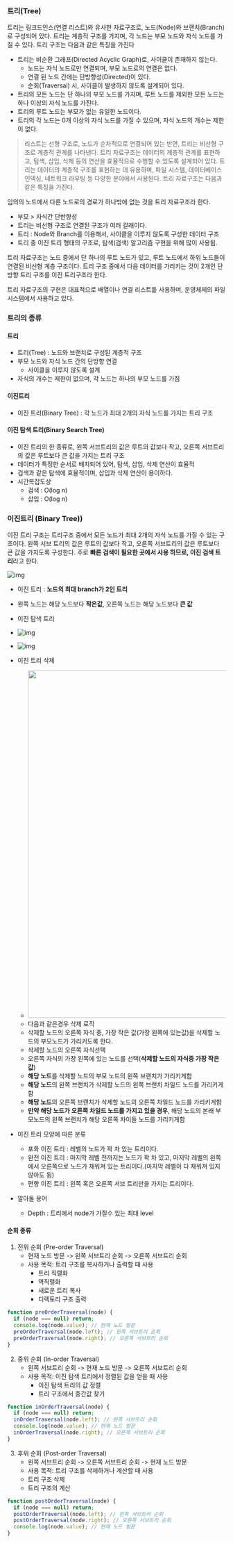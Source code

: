 ### 트리(Tree)

트리는 링크드인스(연결 리스트)와 유사한 자료구조로, 노드(Node)와 브랜치(Branch)로 구성되어 있다. 트리는 계층적 구조를 가지며, 각 노드는 부모 노드와 자식 노드를 가질 수 있다. 트리 구조는 다음과 같은 특징을 가진다
- 트리는 비순환 그래프(Directed Acyclic Graph)로, 사이클이 존재하지 않는다.
	- 노드는 자식 노드로만 연결되며, 부모 노드로의 연결은 없다.
	- 연결 된 노드 간에는 단방향성(Directed)이 있다.
	- 순회(Traversal) 시, 사이클이 발생하지 않도록 설계되어 있다.
- 트리의 모든 노드는 단 하나의 부모 노드를 가지며, 루트 노드를 제외한 모든 노드는 하나 이상의 자식 노드를 가진다.
- 트리의 루트 노드는 부모가 없는 유일한 노드이다.
- 트리의 각 노드는 0개 이상의 자식 노드를 가질 수 있으며, 자식 노드의 개수는 제한이 없다.

> 리스트는 선형 구조로, 노드가 순차적으로 연결되어 있는 반면, 트리는 비선형 구조로 계층적 관계를 나타낸다. 트리 자료구조는 데이터의 계층적 관계를 표현하고, 탐색, 삽입, 삭제 등의 연산을 효율적으로 수행할 수 있도록 설계되어 있다.
> 트리는 데이터의 계층적 구조를 표현하는 데 유용하며, 파일 시스템, 데이터베이스 인덱싱, 네트워크 라우팅 등 다양한 분야에서 사용된다. 트리 자료구조는 다음과 같은 특징을 가진다.

임의의 노드에서 다른 노드로의 경로가 하나밖에 없는 것을 트리 자료구조라 한다.
- 부모 > 자식간 단반향성
- 트리는 비선형 구조로 연결된 구조가 여러 갈래이다.
- 트리 : Node와 Branch를 이용해서, 사이클을 이루지 않도록 구성한 데이터 구조
- 트리 중 이진 트리 형태의 구조로, 탐색(검색) 알고리즘 구현을 위해 많이 사용됨.

트리 자료구조는 노드 중에서 단 하나의 루트 노드가 있고, 루트 노드에서 하위 노드들이 연결된 비선형 계층 구조이다. 트리 구조 중에서 다음 데이터를 가리키는 것이 2개인 단방향 트리 구조를 이진 트리구조라 한다.

트리 자료구조의 구현은 대표적으로 배열이나 연결 리스트틑 사용하며, 운영체제의 파일 시스템에서 사용하고 있다.

### 트리의 종류

#### 트리
- 트리(Tree) : 노드와 브랜치로 구성된 계층적 구조
- 부모 노드와 자식 노드 간의 단방향 연결
	- 사이클을 이루지 않도록 설계
- 자식의 개수는 제한이 없으며, 각 노드는 하나의 부모 노드를 가짐
#### 이진트리
- 이진 트리(Binary Tree) : 각 노드가 최대 2개의 자식 노드를 가지는 트리 구조
#### 이진 탐색 트리(Binary Search Tree) 
- 이진 트리의 한 종류로, 왼쪽 서브트리의 값은 루트의 값보다 작고, 오른쪽 서브트리의 값은 루트보다 큰 값을 가지는 트리 구조
- 데이터가 특정한 순서로 배치되어 있어, 탐색, 삽입, 삭제 연산이 효율적
- 검색과 같은 탐색에 효율적이며, 삽입과 삭제 연산이 용이하다.
- 시간복잡도상
	- 검색 : O(log n)
	- 삽입 : O(log n)
### 이진트리 (Binary Tree))

이진 트리 구조는 트리구조 중에서 모든 노드가 최대 2개의 자식 노드를 가질 수 있는 구조이다. 왼쪽 서브 트리의 값은 루트의 값보다 작고, 오른쪽 서브트리의 값은 루트보다 큰 값을 가지도록 구성한다. 주로 **빠른 검색이 필요한 곳에서 사용 하므로, 이진 검색 트리**라고 한다.

![img](https://blog.kakaocdn.net/dn/blbjFV/btq1K3P9Y8v/H393OwoRI9lX8N3wrz9OO1/img.png)

- 이진 트리 : **노드의 최대 branch가 2인 트리**
- 왼쪽 노드는 해당 노드보다 **작은값**, 오른쪽 노드는 해당 노드보다 **큰 값**
- 이진 탐색 트리
- ![img](https://www.mathwarehouse.com/programming/images/binary-search-tree/binary-search-tree-insertion-animation.gif)

- ![img](https://www.mathwarehouse.com/programming/images/binary-search-tree/binary-search-tree-sorted-array-animation.gif)
- 이진 트리 삭제
  - <img src="http://www.fun-coding.org/00_Images/tree_remove_2child.png" width="800" />
  - 다음과 같은경우 삭제 로직
  - 삭제할 노드의 오른쪽 자식 중, 가장 작은 값(가장 왼쪽에 있는값)을 삭제할 노드의 부모노드가 가리키도록 한다.
  - 삭제할 노드의 오른쪽 자식선택
  - 오른쪽 자식의 가장 왼쪽에 있는 노드를 선택(**삭제할 노드의 자식중 가장 작은값**)
  - **해당 노드**를 삭제할 노드의 부모 노드의 왼쪽 브랜치가 가리키게함
  - **해당 노드**의 왼쪽 브랜치가 삭제할 노드의 왼쪽 브랜치 차일드 노드를 가리키게함
  - **해당 노드**의 오른쪽 브랜치가 삭제할 노드의 오른쪽 차일드 노드를 가리키게함
  - **만약 해당 노드가 오른쪽 차일드 노드를 가지고 있을 경우**, 해당 노드의 본래 부모노드의 왼쪽 브랜치가 해당 오른쪽 차이들 노드를 가리키게함

- 이진 트리 모양에 따른 분류

  - 포화 이진 트리 : 레벨의 노드가 꽉 차 있는 트리이다.
  - 완전 이진 트리 : 마지막 레벨 전까지는 노드가 꽉 차 있고, 마지막 레벨의 왼쪽에서 오른쪽으로 노드가 채워져 있는 트리이다.(마지막 레벨이 다 채워져 있지 않아도 됨)
  - 편향 이진 트리 : 왼쪽 혹은 오른쪽 서브 트리만을 가지는 트리이다.

- 알아둘 용어
  - Depth : 트리에서 node가 가질수 있는 최대 level

  
#### 순회 종류

1. 전위 순회 (Pre-order Traversal)
	- 현재 노드 방문 -> 왼쪽 서브트리 순회 -> 오른쪽 서브트리 순회
	- 사용 목적: 트리 구조를 복사하거나 출력할 때 사용
		- 트리 직렬화
		- 역직렬화
		- 새로운 트리 복사
		- 디렉토리 구조 출력


``` ts
function preOrderTraversal(node) {
  if (node === null) return;
  console.log(node.value); // 현재 노드 방문
  preOrderTraversal(node.left); // 왼쪽 서브트리 순회
  preOrderTraversal(node.right); // 오른쪽 서브트리 순회
}
```

2. 중위 순회 (In-order Traversal)
	- 왼쪽 서브트리 순회 -> 현재 노드 방문 -> 오른쪽 서브트리 순회
	- 사용 목적: 이진 탐색 트리에서 정렬된 값을 얻을 때 사용
		- 이진 탐색 트리의 값 정렬
		- 트리 구조에서 중간값 찾기

``` ts
function inOrderTraversal(node) {
  if (node === null) return;
  inOrderTraversal(node.left); // 왼쪽 서브트리 순회
  console.log(node.value); // 현재 노드 방문
  inOrderTraversal(node.right); // 오른쪽 서브트리 순회
}
```


3. 후위 순회 (Post-order Traversal)
	- 왼쪽 서브트리 순회 -> 오른쪽 서브트리 순회 -> 현재 노드 방문
	- 사용 목적: 트리 구조를 삭제하거나 계산할 때 사용
	- 트리 구조 삭제
	- 트리 구조의 계산

``` ts
function postOrderTraversal(node) {
  if (node === null) return;
  postOrderTraversal(node.left); // 왼쪽 서브트리 순회
  postOrderTraversal(node.right); // 오른쪽 서브트리 순회
  console.log(node.value); // 현재 노드 방문
}
```
